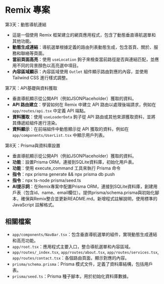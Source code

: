 # Remix 專案
第3天：動態導航連結
- 這是一個使用 Remix 框架建立的網頁應用程式，包含了動態垂直導航選單和其他功能。
- **動態生成連結**：導航選單根據定義的路由列表動態生成，包含首頁、關於、服務和聯絡等頁面。
- **當前頁面高亮**：使用 `useLocation` 鉤子來檢查當前路徑是否與連結匹配，並應用不同的背景顏色以高亮選中項目。
- **內容區域顯示**：內容區域使用 `Outlet` 組件顯示路由對應的內容，並使用 Tailwind CSS 進行樣式調整。

第7天：API基礎與資料獲取
- 垂直導航顯示從公開API（例如JSONPlaceholder）獲取的資料。
- **API 路由建立**：學習如何在 Remix 中建立 API 路由以處理後端請求，例如在 `app/routes/api.tsx` 中定義 API 端點。
- **資料獲取**：使用 `useLoaderData` 鉤子從 API 路由或其他來源獲取資料，並將其傳遞給組件進行渲染。
- **資料顯示**：在前端組件中動態顯示從 API 獲取的資料，例如在 `app/components/UserList.tsx` 中顯示用戶列表。

第8天：Prisma與資料庫設置
- 垂直導航顯示從公開API（例如JSONPlaceholder）獲取的資料。
- **功能**：設置Prisma ORM，連接到SQLite資料庫，初始化用戶表。
- **功能**：使用 execute_command 工具來執行 Prisma 命令
- **指令**：npx prisma generate && npx prisma db push
- **指令**：npx ts-node prisma/seed.ts
- **AI提示詞**：在Remix專案中配置Prisma ORM，連接到SQLite資料庫，創建用戶表（包含id、name、email欄位）。提供prisma/schema.prisma與初始化腳本，確保與Remix整合並更新README.md。新增程式註解說明，使用標準的 JavaScript 註解格式。

## 相關檔案

- `app/components/NavBar.tsx`：包含垂直導航選單的組件，實現動態生成連結和高亮功能。
- `app/root.tsx`：應用程式主要入口，整合導航選單和內容區域。
- `app/routes/_index.tsx`, `app/routes/about.tsx`, `app/routes/services.tsx`, `app/routes/contact.tsx`：各個路由頁面，顯示對應的內容。
- `prisma/schema.prisma`：Prisma 模式文件，定義了資料庫結構，包括用戶表。
- `prisma/seed.ts`：Prisma 種子腳本，用於初始化資料庫數據。
